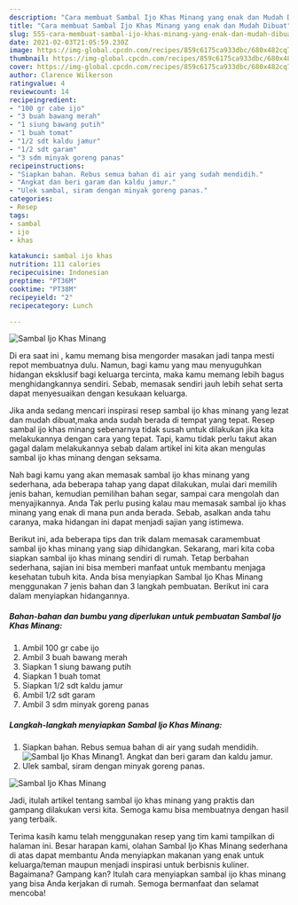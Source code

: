 ```yaml
---
description: "Cara membuat Sambal Ijo Khas Minang yang enak dan Mudah Dibuat"
title: "Cara membuat Sambal Ijo Khas Minang yang enak dan Mudah Dibuat"
slug: 555-cara-membuat-sambal-ijo-khas-minang-yang-enak-dan-mudah-dibuat
date: 2021-02-03T21:05:59.230Z
image: https://img-global.cpcdn.com/recipes/859c6175ca933dbc/680x482cq70/sambal-ijo-khas-minang-foto-resep-utama.jpg
thumbnail: https://img-global.cpcdn.com/recipes/859c6175ca933dbc/680x482cq70/sambal-ijo-khas-minang-foto-resep-utama.jpg
cover: https://img-global.cpcdn.com/recipes/859c6175ca933dbc/680x482cq70/sambal-ijo-khas-minang-foto-resep-utama.jpg
author: Clarence Wilkerson
ratingvalue: 4
reviewcount: 14
recipeingredient:
- "100 gr cabe ijo"
- "3 buah bawang merah"
- "1 siung bawang putih"
- "1 buah tomat"
- "1/2 sdt kaldu jamur"
- "1/2 sdt garam"
- "3 sdm minyak goreng panas"
recipeinstructions:
- "Siapkan bahan. Rebus semua bahan di air yang sudah mendidih."
- "Angkat dan beri garam dan kaldu jamur."
- "Ulek sambal, siram dengan minyak goreng panas."
categories:
- Resep
tags:
- sambal
- ijo
- khas

katakunci: sambal ijo khas 
nutrition: 111 calories
recipecuisine: Indonesian
preptime: "PT36M"
cooktime: "PT38M"
recipeyield: "2"
recipecategory: Lunch

---
```



![Sambal Ijo Khas Minang](https://img-global.cpcdn.com/recipes/859c6175ca933dbc/680x482cq70/sambal-ijo-khas-minang-foto-resep-utama.jpg)

Di era  saat ini , kamu memang bisa mengorder masakan jadi tanpa mesti repot membuatnya dulu. Namun, bagi kamu yang mau menyuguhkan hidangan eksklusif bagi keluarga tercinta, maka kamu memang lebih bagus menghidangkannya sendiri. Sebab, memasak sendiri jauh lebih sehat serta dapat menyesuaikan dengan kesukaan keluarga.

Jika anda sedang mencari inspirasi resep sambal ijo khas minang yang lezat dan mudah dibuat,maka anda sudah berada di tempat yang tepat. Resep sambal ijo khas minang  sebenarnya tidak susah untuk dilakukan jika kita melakukannya dengan cara yang tepat. Tapi, kamu tidak perlu takut akan gagal dalam melakukannya 
sebab dalam artikel ini kita akan mengulas sambal ijo khas minang dengan seksama.  



Nah bagi kamu yang akan memasak sambal ijo khas minang yang sederhana, ada beberapa tahap yang dapat dilakukan, mulai dari memilih jenis bahan, kemudian pemilihan bahan segar, sampai cara mengolah dan menyajikannya. Anda Tak perlu pusing kalau mau memasak sambal ijo khas minang yang enak di mana pun anda berada. Sebab, asalkan anda  tahu caranya, maka hidangan ini dapat menjadi sajian yang istimewa.

Berikut ini, ada beberapa tips dan trik dalam memasak caramembuat sambal ijo khas minang yang siap dihidangkan. Sekarang, mari kita coba siapkan sambal ijo khas minang sendiri di rumah. Tetap berbahan sederhana, sajian ini bisa memberi manfaat untuk membantu menjaga kesehatan tubuh kita. Anda bisa menyiapkan Sambal Ijo Khas Minang menggunakan 7 jenis bahan dan 3 langkah pembuatan. Berikut ini cara dalam menyiapkan hidangannya.

<!--inarticleads1-->

##### Bahan-bahan dan bumbu yang diperlukan untuk pembuatan Sambal Ijo Khas Minang:

1. Ambil 100 gr cabe ijo
1. Ambil 3 buah bawang merah
1. Siapkan 1 siung bawang putih
1. Siapkan 1 buah tomat
1. Siapkan 1/2 sdt kaldu jamur
1. Ambil 1/2 sdt garam
1. Ambil 3 sdm minyak goreng panas




<!--inarticleads2-->

##### Langkah-langkah menyiapkan Sambal Ijo Khas Minang:

1. Siapkan bahan. Rebus semua bahan di air yang sudah mendidih.
<img src="https://img-global.cpcdn.com/steps/3f4b3a69e96b992f/160x128cq70/sambal-ijo-khas-minang-langkah-memasak-1-foto.jpg" alt="Sambal Ijo Khas Minang">1. Angkat dan beri garam dan kaldu jamur.
1. Ulek sambal, siram dengan minyak goreng panas.
<img src="//assets-global.cpcdn.com/assets/icons/button_play-2c75c40dde080a61004c1f40b05d8f140eaff45d7e9e6481dc71c63d2e7c4909.png" alt="Sambal Ijo Khas Minang">



Jadi, itulah artikel tentang  sambal ijo khas minang  yang praktis dan gampang dilakukan versi kita. Semoga kamu bisa membuatnya dengan hasil yang terbaik. 

Terima kasih kamu telah menggunakan resep yang tim kami tampilkan di halaman ini. Besar harapan kami, olahan  Sambal Ijo Khas Minang sederhana di atas dapat membantu Anda menyiapkan makanan yang enak untuk keluarga/teman maupun menjadi inspirasi untuk berbisnis kuliner. Bagaimana? Gampang kan? Itulah cara menyiapkan sambal ijo khas minang yang bisa Anda kerjakan di rumah. Semoga bermanfaat dan selamat mencoba!

